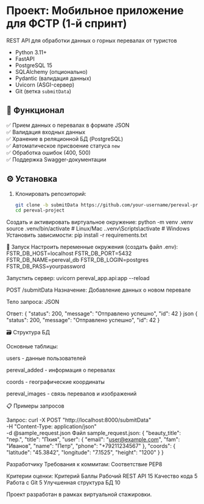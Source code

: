 # Проект: Мобильное приложение для ФСТР (1-й спринт)

REST API для обработки данных о горных перевалах от туристов
- Python 3.11+
- FastAPI
- PostgreSQL 15
- SQLAlchemy (опционально)
- Pydantic (валидация данных)
- Uvicorn (ASGI-сервер)
- Git (ветка `submitData`)

## 🚀 Функционал
✅ Прием данных о перевалах в формате JSON  
✅ Валидация входных данных  
✅ Хранение в реляционной БД (PostgreSQL)  
✅ Автоматическое присвоение статуса `new`  
✅ Обработка ошибок (400, 500)  
✅ Поддержка Swagger-документации  

## ⚙️ Установка
1. Клонировать репозиторий:
   ```bash
   git clone -b submitData https://github.com/your-username/pereval-project.git
   cd pereval-project

 Создать и активировать виртуальное окружение:
python -m venv .venv
source .venv/bin/activate  # Linux/Mac
.\.venv\Scripts\activate  # Windows
Установить зависимости:
pip install -r requirements.txt

🏃 Запуск
Настроить переменные окружения (создать файл .env):
FSTR_DB_HOST=localhost
FSTR_DB_PORT=5432
FSTR_DB_NAME=pereval_db
FSTR_DB_LOGIN=postgres
FSTR_DB_PASS=yourpassword


Запустить сервер:
uvicorn pereval_app.api:app --reload

POST /submitData
Назначение: Добавление данных о новом перевале

Тело запроса: JSON 

Ответ:
{
  "status": 200,
  "message": "Отправлено успешно",
  "id": 42
}
json
{
  "status": 200,
  "message": "Отправлено успешно",
  "id": 42
}

🗃 Структура БД

Основные таблицы:

users - данные пользователей

pereval_added - информация о перевалах

coords - географические координаты

pereval_images - связь перевалов и изображений

📋 Примеры запросов

Запрос:
curl -X POST "http://localhost:8000/submitData" \
-H "Content-Type: application/json" \
-d @sample_request.json
Файл sample_request.json:
{
  "beauty_title": "пер.",
  "title": "Пхия",
  "user": {
    "email": "user@example.com",
    "fam": "Иванов",
    "name": "Петр",
    "phone": "+79211234567"
  },
  "coords": {
    "latitude": "45.3842",
    "longitude": "7.1525",
    "height": "1200"
  }
}

Разработчику
Требования к коммитам:
Соответствие PEP8

Критерии оценки:
Критерий	Баллы
Рабочий REST API	15
Качество кода	5
Работа с Git	5
Улучшенная структура БД	10

Проект разработан в рамках виртуальной стажировки.






